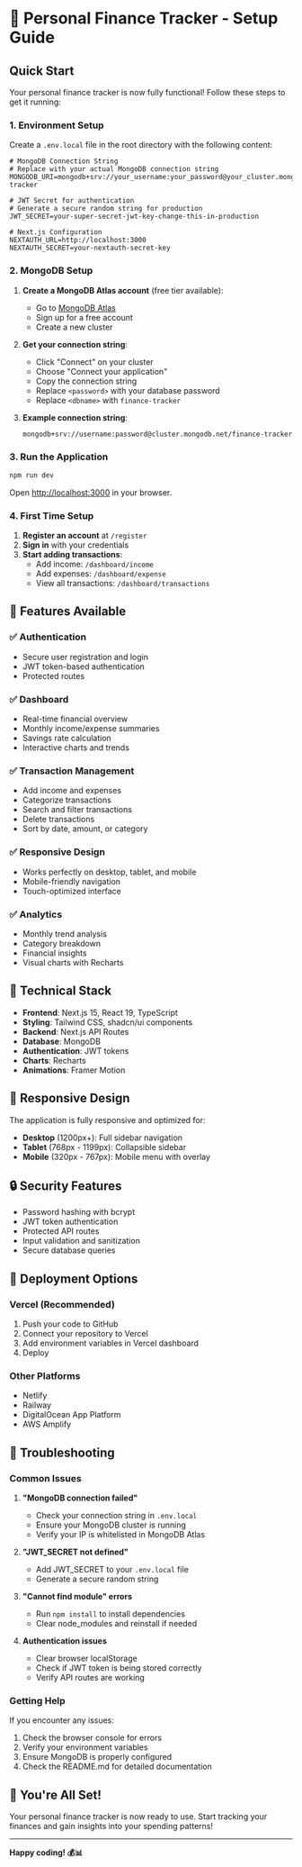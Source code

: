# 🚀 Personal Finance Tracker - Setup Guide

## Quick Start

Your personal finance tracker is now fully functional! Follow these steps to get it running:

### 1. Environment Setup

Create a `.env.local` file in the root directory with the following content:

```env
# MongoDB Connection String
# Replace with your actual MongoDB connection string
MONGODB_URI=mongodb+srv://your_username:your_password@your_cluster.mongodb.net/finance-tracker

# JWT Secret for authentication
# Generate a secure random string for production
JWT_SECRET=your-super-secret-jwt-key-change-this-in-production

# Next.js Configuration
NEXTAUTH_URL=http://localhost:3000
NEXTAUTH_SECRET=your-nextauth-secret-key
```

### 2. MongoDB Setup

1. **Create a MongoDB Atlas account** (free tier available):
   - Go to [MongoDB Atlas](https://www.mongodb.com/atlas)
   - Sign up for a free account
   - Create a new cluster

2. **Get your connection string**:
   - Click "Connect" on your cluster
   - Choose "Connect your application"
   - Copy the connection string
   - Replace `<password>` with your database password
   - Replace `<dbname>` with `finance-tracker`

3. **Example connection string**:
   ```
   mongodb+srv://username:password@cluster.mongodb.net/finance-tracker
   ```

### 3. Run the Application

```bash
npm run dev
```

Open [http://localhost:3000](http://localhost:3000) in your browser.

### 4. First Time Setup

1. **Register an account** at `/register`
2. **Sign in** with your credentials
3. **Start adding transactions**:
   - Add income: `/dashboard/income`
   - Add expenses: `/dashboard/expense`
   - View all transactions: `/dashboard/transactions`

## 🎯 Features Available

### ✅ Authentication
- Secure user registration and login
- JWT token-based authentication
- Protected routes

### ✅ Dashboard
- Real-time financial overview
- Monthly income/expense summaries
- Savings rate calculation
- Interactive charts and trends

### ✅ Transaction Management
- Add income and expenses
- Categorize transactions
- Search and filter transactions
- Delete transactions
- Sort by date, amount, or category

### ✅ Responsive Design
- Works perfectly on desktop, tablet, and mobile
- Mobile-friendly navigation
- Touch-optimized interface

### ✅ Analytics
- Monthly trend analysis
- Category breakdown
- Financial insights
- Visual charts with Recharts

## 🔧 Technical Stack

- **Frontend**: Next.js 15, React 19, TypeScript
- **Styling**: Tailwind CSS, shadcn/ui components
- **Backend**: Next.js API Routes
- **Database**: MongoDB
- **Authentication**: JWT tokens
- **Charts**: Recharts
- **Animations**: Framer Motion

## 📱 Responsive Design

The application is fully responsive and optimized for:
- **Desktop** (1200px+): Full sidebar navigation
- **Tablet** (768px - 1199px): Collapsible sidebar
- **Mobile** (320px - 767px): Mobile menu with overlay

## 🔒 Security Features

- Password hashing with bcrypt
- JWT token authentication
- Protected API routes
- Input validation and sanitization
- Secure database queries

## 🚀 Deployment Options

### Vercel (Recommended)
1. Push your code to GitHub
2. Connect your repository to Vercel
3. Add environment variables in Vercel dashboard
4. Deploy

### Other Platforms
- Netlify
- Railway
- DigitalOcean App Platform
- AWS Amplify

## 🐛 Troubleshooting

### Common Issues

1. **"MongoDB connection failed"**
   - Check your connection string in `.env.local`
   - Ensure your MongoDB cluster is running
   - Verify your IP is whitelisted in MongoDB Atlas

2. **"JWT_SECRET not defined"**
   - Add JWT_SECRET to your `.env.local` file
   - Generate a secure random string

3. **"Cannot find module" errors**
   - Run `npm install` to install dependencies
   - Clear node_modules and reinstall if needed

4. **Authentication issues**
   - Clear browser localStorage
   - Check if JWT token is being stored correctly
   - Verify API routes are working

### Getting Help

If you encounter any issues:
1. Check the browser console for errors
2. Verify your environment variables
3. Ensure MongoDB is properly configured
4. Check the README.md for detailed documentation

## 🎉 You're All Set!

Your personal finance tracker is now ready to use. Start tracking your finances and gain insights into your spending patterns!

---

**Happy coding! 💰📊** 